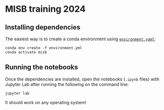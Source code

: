 # MISB training 2024

## Installing dependencies

The easiest way is to create a conda
environment using [`environment.yaml`](/environment.yml):

```shell
conda env create -f environment.yml
conda activate misb
```

## Running the notebooks

Once the dependencies are installed, open the notebooks (`.ipynb` files)
with Jupyter Lab after running the following on the command line:

```shell
jupyter lab
```

It should work on any operating system!

